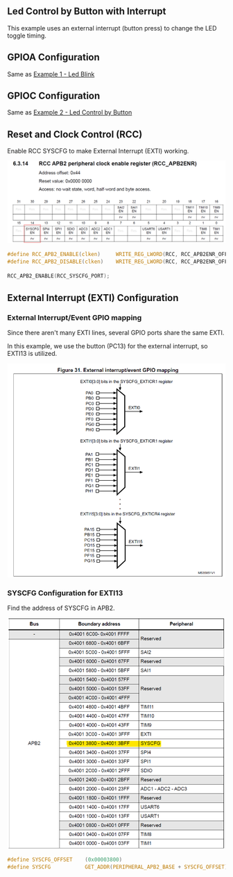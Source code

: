 ## Led Control by Button with Interrupt
This example uses an external interrupt (button press) to change the LED toggle timing.

## GPIOA Configuration
Same as [Example 1 - Led Blink](../led_blink/README.md)

## GPIOC Configuration
Same as [Example 2 - Led Control by Button](../led_control_by_button/README.md)

## Reset and Clock Control (RCC)
Enable RCC SYSCFG to make External Interrupt (EXTI) working.

![RCC SYSCFG](./img/RCC_SYSCFG.png)

```c
#define RCC_APB2_ENABLE(clken)     WRITE_REG_LWORD(RCC, RCC_APB2ENR_OFFSET, READ_REG_LWORD(RCC, RCC_APB2ENR_OFFSET) | (CLK_ENABLE << RCC_APB2_TABLE[clken]))
#define RCC_APB2_DISABLE(clken)    WRITE_REG_LWORD(RCC, RCC_APB2ENR_OFFSET, READ_REG_LWORD(RCC, RCC_APB2ENR_OFFSET) & (~(CLK_ENABLE << RCC_APB2_TABLE[clken])))

RCC_APB2_ENABLE(RCC_SYSCFG_PORT);
```

## External Interrupt (EXTI) Configuration
### External Interrupt/Event GPIO mapping
Since there aren't many EXTI lines, several GPIO ports share the same EXTI.

In this example, we use the button (PC13) for the external interrupt, so EXTI13 is utilized.

![External Interrupt/Event GPIO mapping](./img/EXTI_GPIO_Mapping.png)

### SYSCFG Configuration for EXTI13
Find the address of SYSCFG in APB2.

![SYSCFG address](./img/SYSCFG_addr.png)

```c
#define SYSCFG_OFFSET    (0x00003800)
#define SYSCFG           GET_ADDR(PERIPHERAL_APB2_BASE + SYSCFG_OFFSET)
```

